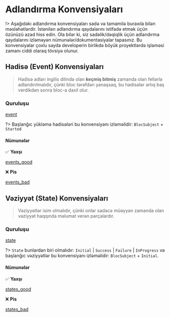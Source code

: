# Adlandırma Konvensiyaları

!> Aşağıdakı adlandırma konvensiyaları sadə və tamamilə buraxıla bilən məsləhətlərdir. İstənilən adlandırma qaydalarını istifadə etmək üçün özünüzü azad hiss edin. Ola bilər ki, siz sadəlik/dəqiqlik üçün adlandırma qaydalarını izləməyən nümunələr/dokumentasiyalar tapasınız. Bu konvensiyalar çoxlu sayda developerin birlikdə böyük proyektlərdə işləməsi zamanı ciddi olaraq tövsiyə olunur.

## Hadisə (Event) Konvensiyaları

> Hadisə adları ingilis dilində olan **keçmiş bitmiş** zamanda olan fellərlə adlandırılmalıdır, çünki bloc tərəfdən yanaşsaq, bu hadisələr artıq baş verdikdən sonra bloc-a daxil olur.

### Quruluşu

[event](../_snippets/bloc_naming_conventions/event_anatomy.md)

?> Başlanğıc yükləmə hadisələri bu konvensiyanı izləməlidir: `BlocSubject` + `Started`

#### Nümunələr

✅ **Yaxşı**

[events_good](../_snippets/bloc_naming_conventions/event_examples_good.md ':include')

❌ **Pis**

[events_bad](../_snippets/bloc_naming_conventions/event_examples_bad.md ':include')

## Vəziyyət (State) Konvensiyaları

> Vəziyyətlər isim olmalıdır, çünki onlar sadəcə müəyyən zamanda olan vəziyyət haqqında məlumat verən parçalardır.

### Quruluşu

[state](../_snippets/bloc_naming_conventions/state_anatomy.md ':include')

?> `State` bunlardan biri olmalıdır: `Initial` | `Success` | `Failure` | `InProgress` və 
başlanğıc vəziyyətlər bu konvensiyanı izləməlidir: `BlocSubject` + `Initial`.

#### Nümunələr

✅ **Yaxşı**

[states_good](../_snippets/bloc_naming_conventions/state_examples_good.md ':include')

❌ **Pis**

[states_bad](../_snippets/bloc_naming_conventions/state_examples_bad.md ':include')

